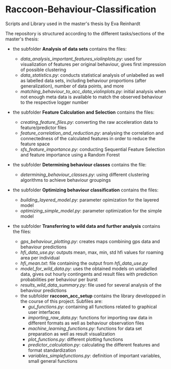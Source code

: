 # Raccoon-Behaviour-Classification
Scripts and Library used in the master's thesis by Eva Reinhardt

The repository is structured according to the different tasks/sections of the master's thesis: 
* the subfolder **Analysis of data sets** contains the files: 
  + *data_analysis_important_features_violinplots.py*: used for visualization of features per original behaviour, gives first impression of possible clustering
  + *data_statistics.py*: conducts statistical analysis of unlabelled as well as labelled data sets, including behaviour proportions (after generalization), number of data points, and more
  + *matching_behaviour_to_acc_data_violinplots.py*: initial analysis when not enough meta data is available to match the observed behaviour to the respective logger number
 
* the subfolder **Feature Calculation and Selection** contains the files:
  + *creating_feature_files.py*: converting the raw acceleration data to feature/predictor files
  + *feature_correlation_and_reduction.py*: analysing the correlation and connectedness of the calculated features in order to reduce the feature space
  + *sfs_feature_importance.py*: conducting Sequential Feature Selection and feature importance using a Random Forest
 
* the subfolder **Determining behaviour classes** contains the file:
  + *determining_behaviour_classes.py*: using different clustering algorithms to achieve behaviour groupings
 
* the subfolder **Optimizing behaviour classification** contains the files:
  + *building_layered_model.py*: parameter opimization for the layered model
  + *optimizing_simple_model.py*: parameter optimization for the simple model
 
* the subfolder **Transferring to wild data and further analysis** contains the files:
  + *gps_behaviour_plotting.py*: creates maps combining gps data and behaviour predictions
  + *hfi_data_use.py*: outputs mean, max, min, std hfi values for roaming area per individual
  + *hfi_mean.txt*: file containing the output from *hfi_data_use.py*
  + *model_for_wild_data.py*: uses the obtained models on unlabelled data, gives out hourly contingents and result files with prediction probabilities per behaviour per burst
  + *results_wild_data_summary.py*: file used for several analysis of the behaviour predictions
 
  * the subfolder **raccoon_acc_setup** contains the library developped in the course of this project. Subfiles are:
    + *gui_functions.py*: containing all functions related to graphical user interfaces
    + *importing_raw_data.py*: functions for importing raw data in different formats as well as behaviour observation files
    + *machine_learning_functions.py*: functions for data set preparation as well as result visualization
    + *plot_functions.py*: different plotting functions
    + *predictor_calculation.py*: calculating the different features and format standardization
    + *variables_simplefunctions.py*: definition of important variables, small general functions
